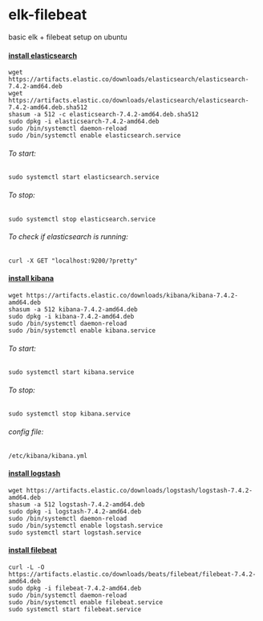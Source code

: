 # elk-filebeat
basic elk + filebeat setup on ubuntu

#### [install elasticsearch](https://github.com/ankitaggarwal158/elk-filebeat/blob/master/README.md#install-elasticsearch)
```
wget https://artifacts.elastic.co/downloads/elasticsearch/elasticsearch-7.4.2-amd64.deb
wget https://artifacts.elastic.co/downloads/elasticsearch/elasticsearch-7.4.2-amd64.deb.sha512
shasum -a 512 -c elasticsearch-7.4.2-amd64.deb.sha512
sudo dpkg -i elasticsearch-7.4.2-amd64.deb
sudo /bin/systemctl daemon-reload
sudo /bin/systemctl enable elasticsearch.service
```
###### To start:
```
sudo systemctl start elasticsearch.service
```
###### To stop:
```
sudo systemctl stop elasticsearch.service
```
###### To check if elasticsearch is running:
```
curl -X GET "localhost:9200/?pretty"
```

#### [install kibana](https://github.com/ankitaggarwal158/elk-filebeat/blob/master/README.md#install-kibana)
```
wget https://artifacts.elastic.co/downloads/kibana/kibana-7.4.2-amd64.deb
shasum -a 512 kibana-7.4.2-amd64.deb 
sudo dpkg -i kibana-7.4.2-amd64.deb
sudo /bin/systemctl daemon-reload
sudo /bin/systemctl enable kibana.service
```
###### To start:
```sudo systemctl start kibana.service```
###### To stop:
```sudo systemctl stop kibana.service```
###### config file:
```
/etc/kibana/kibana.yml
```
#### [install logstash](https://github.com/ankitaggarwal158/elk-filebeat/blob/master/README.md#install-logstash)
```
wget https://artifacts.elastic.co/downloads/logstash/logstash-7.4.2-amd64.deb
shasum -a 512 logstash-7.4.2-amd64.deb 
sudo dpkg -i logstash-7.4.2-amd64.deb
sudo /bin/systemctl daemon-reload
sudo /bin/systemctl enable logstash.service
sudo systemctl start logstash.service
```

#### [install filebeat](https://github.com/ankitaggarwal158/elk-filebeat/blob/master/README.md#install-filebeat)
```
curl -L -O https://artifacts.elastic.co/downloads/beats/filebeat/filebeat-7.4.2-amd64.deb
sudo dpkg -i filebeat-7.4.2-amd64.deb
sudo /bin/systemctl daemon-reload
sudo /bin/systemctl enable filebeat.service
sudo systemctl start filebeat.service
```
